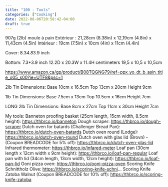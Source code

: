 ```yaml
---
title: "100 - Tools"
categories: ["Cooking"]
date: 2022-08-06T20:58:42-04:00
draft: true
---
```


907g (2lb) moule à pain
Extérieur : 21,28cm (8.38in) x 12,19cm (4.8in) x 11,43cm (4.5in)
Intérieur : 19cm (7.5in) x 10cm (4in) x 11cm (4.4in)

Cover: 8.3*4.8*3.9 inch

Bottom: 7.3*3.9 inch
12.2D x 20.3W x 11.4H centimeters
19,5 x 10,5 x 10,5cm

https://www.amazon.ca/gp/product/B08TQGNG79/ref=ppx_yo_dt_b_asin_title_o05_s00?ie=UTF8&psc=1

2lb Tin Dimensions:
Base 10cm x 16.5cm
Top 13cm x 20cm
Height 9cm

1lb Tin Dimensions:
Base 7.5cm x 13cm
Top 10.5cm x 16cm
Height 7cm

LONG 2lb Tin Dimensions:
Base 8cm x 27cm
Top 11cm x 30cm
Height 7cm



My tools:
Banneton proofing basket (25cm length, 15cm width, 8.5cm height): https://thbrco.io/banneton
Dough scraper: https://thbrco.io/dough-scraper
Dutch oven for batards (Challenger Bread Pan): https://thbrco.io/dutch-oven-batards
Dutch oven round (Lodge): https://thbrco.io/dutch-oven-round
Dutch oven with glas lid (Brovn) - (Coupon BREADCODE for 5% off): https://thbrco.io/dutch-oven-glas-lid
Infrared thermometer: https://thbrco.io/infared-meter
Loaf pan (30cm length x 12cm width x 9cm height): https://thbrco.io/loaf-pan-regular
Loaf pan with lid (34cm length, 13cm width, 12cm height): https://thbrco.io/loaf-pan-lid
Ooni pizza oven: https://thbrco.io/ooni-pizza-oven
Scoring Knife Schnittholz Olive: https://thbrco.io/scoring-knife-schni...
Scoring Knife Zatoba Walnut (Coupon BREADCODE for 10% off): https://thbrco.io/scoring-knife-zatoba
